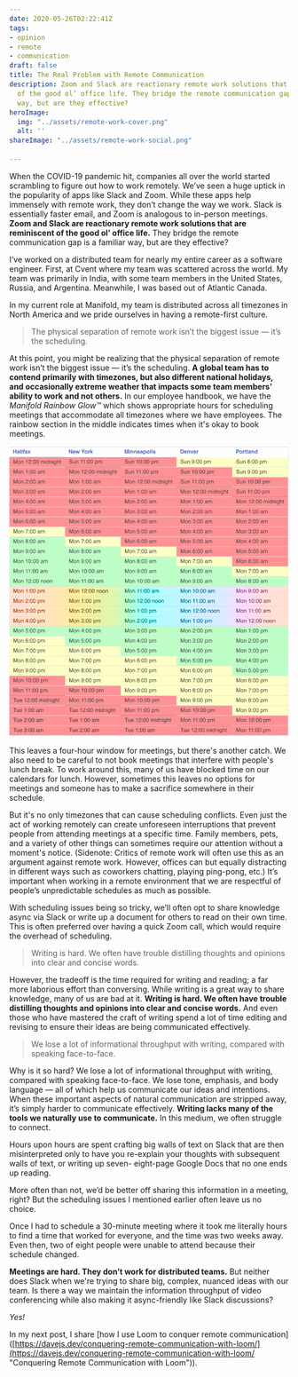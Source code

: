 ```yaml
---
date: 2020-05-26T02:22:41Z
tags:
- opinion
- remote
- communication
draft: false
title: The Real Problem with Remote Communication
description: Zoom and Slack are reactionary remote work solutions that are reminiscent
  of the good ol’ office life. They bridge the remote communication gap is a familiar
  way, but are they effective?
heroImage:
  img: "../assets/remote-work-cover.png"
  alt: ''
shareImage: "../assets/remote-work-social.png"

---
```

When the COVID-19 pandemic hit, companies all over the world started scrambling to figure out how to work remotely. We’ve seen a huge uptick in the popularity of apps like Slack and Zoom. While these apps help immensely with remote work, they don’t change the way we work. Slack is essentially faster email, and Zoom is analogous to in-person meetings. **Zoom and Slack are reactionary remote work solutions that are reminiscent of the good ol’ office life.** They bridge the remote communication gap is a familiar way, but are they effective?

I’ve worked on a distributed team for nearly my entire career as a software engineer. First, at Cvent where my team was scattered across the world. My team was primarily in India, with some team members in the United States, Russia, and Argentina. Meanwhile, I was based out of Atlantic Canada.

In my current role at Manifold, my team is distributed across all timezones in North America and we pride ourselves in having a remote-first culture.

> The physical separation of remote work isn’t the biggest issue — it’s the scheduling.

At this point, you might be realizing that the physical separation of remote work isn’t the biggest issue — it’s the scheduling. **A global team has to contend primarily with timezones, but also different national holidays, and occasionally extreme weather that impacts some team members’ ability to work and not others.** In our employee handbook, we have the _Manifold Rainbow Glow™️_ which shows appropriate hours for scheduling meetings that accommodate all timezones where we have employees. The rainbow section in the middle indicates times when it's okay to book meetings.

![A rainbow-colored time table showing overlapping working hours for all timezones in North America](../assets/rainbow-time.png)

This leaves a four-hour window for meetings, but there's another catch. We also need to be careful to not book meetings that interfere with people's lunch break. To work around this, many of us have blocked time on our calendars for lunch. However, sometimes this leaves no options for meetings and someone has to make a sacrifice somewhere in their schedule.

But it's no only timezones that can cause scheduling conflicts. Even just the act of working remotely can create unforeseen interruptions that prevent people from attending meetings at a specific time. Family members, pets, and a variety of other things can sometimes require our attention without a moment's notice. (Sidenote: Critics of remote work will often use this as an argument against remote work. However, offices can but equally distracting in different ways such as coworkers chatting, playing ping-pong, etc.) It’s important when working in a remote environment that we are respectful of people’s unpredictable schedules as much as possible.

With scheduling issues being so tricky, we’ll often opt to share knowledge async via Slack or write up a document for others to read on their own time. This is often preferred over having a quick Zoom call, which would require the overhead of scheduling.

> Writing is hard. We often have trouble distilling thoughts and opinions into clear and concise words.

However, the tradeoff is the time required for writing and reading; a far more laborious effort than conversing. While writing is a great way to share knowledge, many of us are bad at it. **Writing is hard. We often have trouble distilling thoughts and opinions into clear and concise words.** And even those who have mastered the craft of writing spend a lot of time editing and revising to ensure their ideas are being communicated effectively.

> We lose a lot of informational throughput with writing, compared with speaking face-to-face.

Why is it so hard? We lose a lot of informational throughput with writing, compared with speaking face-to-face. We lose tone, emphasis, and body language — all of which help us communicate our ideas and intentions. When these important aspects of natural communication are stripped away, it’s simply harder to communicate effectively. **Writing lacks many of the tools we naturally use to communicate.** In this medium, we often struggle to connect.

Hours upon hours are spent crafting big walls of text on Slack that are then misinterpreted only to have you re-explain your thoughts with subsequent walls of text, or writing up seven- eight-page Google Docs that no one ends up reading.

More often than not, we’d be better off sharing this information in a meeting, right? But the scheduling issues I mentioned earlier often leave us no choice.

Once I had to schedule a 30-minute meeting where it took me literally hours to find a time that worked for everyone, and the time was two weeks away. Even then, two of eight people were unable to attend because their schedule changed.

**Meetings are hard. They don’t work for distributed teams.** But neither does Slack when we're trying to share big, complex, nuanced ideas with our team. Is there a way we maintain the information throughput of video conferencing while also making it async-friendly like Slack discussions?

_Yes!_

In my next post, I share \[how I use Loom to conquer remote communication\]([https://davejs.dev/conquering-remote-communication-with-loom/](https://davejs.dev/conquering-remote-communication-with-loom/ "Conquering Remote Communication with Loom")).